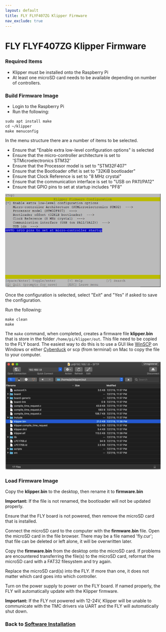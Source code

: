 ```yaml
---
layout: default
title: FLY FLYF407ZG Klipper Firmware
nav_exclude: true
---
```


# FLY FLYF407ZG Klipper Firmware

### Required Items

* Klipper must be installed onto the Raspberry Pi
* At least one microSD card needs to be available depending on number of controllers.

### Build Firmware Image

* Login to the Raspberry Pi
* Run the following:

```
sudo apt install make
cd ~/klipper
make menuconfig
```

In the menu structure there are a number of items to be selected.

* Ensure that "Enable extra low-level configuration options" is selected
* Ensure that the micro-controller architecture is set to 'STMicroelectronics STM32'
* Ensure that the Processor model is set to "STM32F407"
* Ensure that the Bootloader offet is set to "32KiB bootloader"
* Ensure that Clock Reference is set to "8 MHz crystal"
* Ensure that the communication interface is set to "USB on PA11/PA12"
* Ensure that GPIO pins to set at startup includes "PF8"

![](./images/flyf407zg_klipper_menuconfig.png)

Once the configuration is selected, select "Exit" and "Yes" if asked to save the configuration.

Run the following:

```
make clean
make
```

The `make` command, when completed, creates a firmware file **klipper.bin** that is store in the folder `/home/pi/klipper/out`.  This file need to be copied to the FLY board.  The easiest way to do this is to use a GUI like [WinSCP](https://winscp.net/eng/download.php) on Windows or either [Cyberduck](https://cyberduck.io) or scp (from terminal) on Mac to copy the file to your computer.

![](./images/cyberduck_example.png)

### Load Firmware Image

Copy the **klipper.bin** to the desktop, then rename it to **firmware.bin**

**Important:** If the file is not renamed, the bootloader will not be updated properly.

Ensure that the FLY board is not powered, then remove the microSD card that is installed.

Connect the microSD card to the computer with the **firmware.bin** file.  Open the microSD card in the file browser.  There may be a file named 'fly.cur'; that file can be deleted or left alone, it will be overwritten later.

Copy the **firmware.bin** from the desktop onto the microSD card.  If problems are encountered transferring the file(s) to the microSD card, reformat the microSD card with a FAT32 filesystem and try again.

Replace the microSD card(s) into the FLY.  If more than one, it does not matter which card goes into which controller.

Turn on the power supply to power on the FLY board.  If named properly, the FLY will automatically update with the Klipper firmware.

**Important:** If the FLY not powered with 12-24V, Klipper will be unable to communicate with the TMC drivers via UART and the FLY will automatically shut down.

### Back to [Software Installation](./index.md#klipper-octoprint-configuration)

